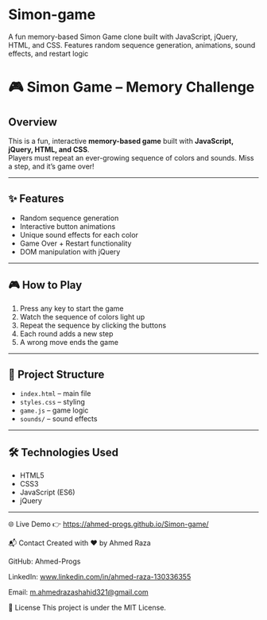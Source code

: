 # Simon-game
A fun memory-based Simon Game clone built with JavaScript, jQuery, HTML, and CSS. Features random sequence generation, animations, sound effects, and restart logic

# 🎮 Simon Game – Memory Challenge

## Overview
This is a fun, interactive **memory-based game** built with **JavaScript, jQuery, HTML, and CSS**.  
Players must repeat an ever-growing sequence of colors and sounds. Miss a step, and it’s game over!  

---

## ✨ Features
- Random sequence generation  
- Interactive button animations  
- Unique sound effects for each color  
- Game Over + Restart functionality  
- DOM manipulation with jQuery  

---

## 🎮 How to Play
1. Press any key to start the game  
2. Watch the sequence of colors light up  
3. Repeat the sequence by clicking the buttons  
4. Each round adds a new step  
5. A wrong move ends the game  

---

## 📂 Project Structure
- `index.html` – main file  
- `styles.css` – styling  
- `game.js` – game logic  
- `sounds/` – sound effects  

---

## 🛠️ Technologies Used
- HTML5  
- CSS3  
- JavaScript (ES6)  
- jQuery  

---

🌐 Live Demo
👉  https://ahmed-progs.github.io/Simon-game/

📬 Contact
Created with ❤️ by Ahmed Raza

GitHub: Ahmed-Progs

LinkedIn: www.linkedin.com/in/ahmed-raza-130336355

Email: m.ahmedrazashahid321@gmail.com

📜 License
This project is under the MIT License.
